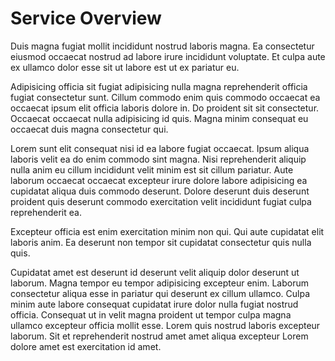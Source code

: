 # Service Overview

Duis magna fugiat mollit incididunt nostrud laboris magna. Ea consectetur eiusmod occaecat nostrud ad labore irure incididunt voluptate. Et culpa aute ex ullamco dolor esse sit ut labore est ut ex pariatur eu.

Adipisicing officia sit fugiat adipisicing nulla magna reprehenderit officia fugiat consectetur sunt. Cillum commodo enim quis commodo occaecat ea occaecat ipsum elit officia laboris dolore in. Do proident sit sit consectetur. Occaecat occaecat nulla adipisicing id quis. Magna minim consequat eu occaecat duis magna consectetur qui.

Lorem sunt elit consequat nisi id ea labore fugiat occaecat. Ipsum aliqua laboris velit ea do enim commodo sint magna. Nisi reprehenderit aliquip nulla anim eu cillum incididunt velit minim est sit cillum pariatur. Aute laborum occaecat occaecat excepteur irure dolore labore adipisicing ea cupidatat aliqua duis commodo deserunt. Dolore deserunt duis deserunt proident quis deserunt commodo exercitation velit incididunt fugiat culpa reprehenderit ea.

Excepteur officia est enim exercitation minim non qui. Qui aute cupidatat elit laboris anim. Ea deserunt non tempor sit cupidatat consectetur quis nulla quis.

Cupidatat amet est deserunt id deserunt velit aliquip dolor deserunt ut laborum. Magna tempor eu tempor adipisicing excepteur enim. Laborum consectetur aliqua esse in pariatur qui deserunt ex cillum ullamco. Culpa minim aute labore consequat cupidatat irure dolor nulla fugiat nostrud officia. Consequat ut in velit magna proident ut tempor culpa magna ullamco excepteur officia mollit esse. Lorem quis nostrud laboris excepteur laborum. Sit et reprehenderit nostrud amet amet aliqua excepteur Lorem dolore amet est exercitation id amet.
